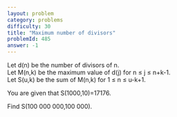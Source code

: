 ```yaml
---
layout: problem
category: problems
difficulty: 30
title: "Maximum number of divisors"
problemId: 485
answer: -1
---
```

 Let d(n) be the number of divisors of n.  
 Let M(n,k) be the maximum value of d(j) for n ≤ j ≤ n+k-1.  
 Let S(u,k) be the sum of M(n,k) for 1 ≤ n ≤ u-k+1.

 You are given that S(1000,10)=17176.

 Find S(100 000 000,100 000).